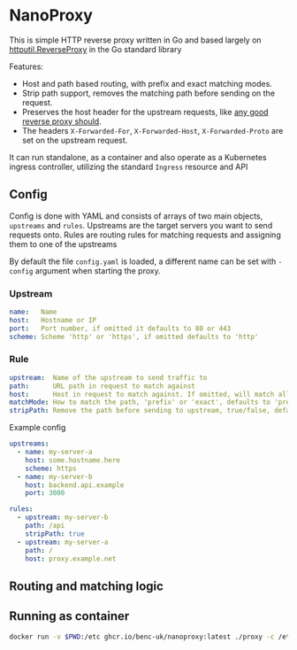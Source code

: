 # NanoProxy

This is simple HTTP reverse proxy written in Go and based largely on [httputil.ReverseProxy](https://pkg.go.dev/net/http/httputil#ReverseProxy) in the Go standard library

Features:
- Host and path based routing, with prefix and exact matching modes.
- Strip path support, removes the matching path before sending on the request.
- Preserves the host header for the upstream requests, like [any good reverse proxy should](https://learn.microsoft.com/en-us/azure/architecture/best-practices/host-name-preservation).
- The headers `X-Forwarded-For`, `X-Forwarded-Host`, `X-Forwarded-Proto` are set on the upstream request.

It can run standalone, as a container and also operate as a Kubernetes ingress controller, utilizing the standard `Ingress` resource and API

## Config

Config is done with YAML and consists of arrays of two main objects, `upstreams` and `rules`. Upstreams are the target servers you want to send requests onto. 
Rules are routing rules for matching requests and assigning them to one of the upstreams

By default the file `config.yaml` is loaded, a different name can be set with `-config` argument when starting the proxy.

### Upstream
```yaml
name:   Name
host:   Hostname or IP
port:   Port number, if omitted it defaults to 80 or 443
scheme: Scheme 'http' or 'https', if omitted defaults to 'http'
```

### Rule
```yaml
upstream:  Name of the upstream to send traffic to
path:      URL path in request to match against
host:      Host in request to match against. If omitted, will match all hosts
matchMode: How to match the path, 'prefix' or 'exact', defaults to 'prefix'
stripPath: Remove the path before sending to upstream, true/false, defaults to false
```

Example config

```yaml
upstreams:
  - name: my-server-a
    host: some.hostname.here
    scheme: https
  - name: my-server-b
    host: backend.api.example
    port: 3000

rules:
  - upstream: my-server-b
    path: /api
    stripPath: true
  - upstream: my-server-a
    path: /
    host: proxy.example.net
```

## Routing and matching logic

## Running as container

```bash
docker run -v $PWD:/etc ghcr.io/benc-uk/nanoproxy:latest ./proxy -c /etc/config.yaml
```
